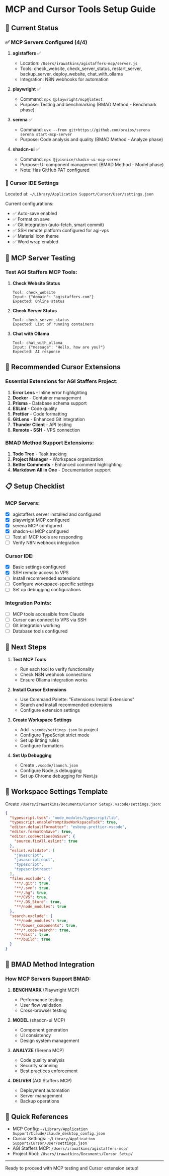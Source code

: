 # MCP and Cursor Tools Setup Guide

## 🎯 Current Status

### ✅ MCP Servers Configured (4/4)

1. **agistaffers** ✅
   - Location: `/Users/irawatkins/agistaffers-mcp/server.js`
   - Tools: check_website, check_server_status, restart_server, backup_server, deploy_website, chat_with_ollama
   - Integration: N8N webhooks for automation

2. **playwright** ✅
   - Command: `npx @playwright/mcp@latest`
   - Purpose: Testing and benchmarking (BMAD Method - Benchmark phase)

3. **serena** ✅
   - Command: `uvx --from git+https://github.com/oraios/serena serena start-mcp-server`
   - Purpose: Code analysis and quality (BMAD Method - Analyze phase)

4. **shadcn-ui** ✅
   - Command: `npx @jpisnice/shadcn-ui-mcp-server`
   - Purpose: UI component management (BMAD Method - Model phase)
   - Note: Has GitHub PAT configured

### 📱 Cursor IDE Settings

Located at: `~/Library/Application Support/Cursor/User/settings.json`

Current configurations:
- ✅ Auto-save enabled
- ✅ Format on save
- ✅ Git integration (auto-fetch, smart commit)
- ✅ SSH remote platform configured for agi-vps
- ✅ Material icon theme
- ✅ Word wrap enabled

## 🔧 MCP Server Testing

### Test AGI Staffers MCP Tools:

1. **Check Website Status**
   ```
   Tool: check_website
   Input: {"domain": "agistaffers.com"}
   Expected: Online status
   ```

2. **Check Server Status**
   ```
   Tool: check_server_status
   Expected: List of running containers
   ```

3. **Chat with Ollama**
   ```
   Tool: chat_with_ollama
   Input: {"message": "Hello, how are you?"}
   Expected: AI response
   ```

## 🚀 Recommended Cursor Extensions

### Essential Extensions for AGI Staffers Project:

1. **Error Lens** - Inline error highlighting
2. **Docker** - Container management
3. **Prisma** - Database schema support
4. **ESLint** - Code quality
5. **Prettier** - Code formatting
6. **GitLens** - Enhanced Git integration
7. **Thunder Client** - API testing
8. **Remote - SSH** - VPS connection

### BMAD Method Support Extensions:

1. **Todo Tree** - Task tracking
2. **Project Manager** - Workspace organization
3. **Better Comments** - Enhanced comment highlighting
4. **Markdown All in One** - Documentation support

## 📋 Setup Checklist

### MCP Servers:
- [x] agistaffers server installed and configured
- [x] playwright MCP configured
- [x] serena MCP configured
- [x] shadcn-ui MCP configured
- [ ] Test all MCP tools are responding
- [ ] Verify N8N webhook integration

### Cursor IDE:
- [x] Basic settings configured
- [x] SSH remote access to VPS
- [ ] Install recommended extensions
- [ ] Configure workspace-specific settings
- [ ] Set up debugging configurations

### Integration Points:
- [ ] MCP tools accessible from Claude
- [ ] Cursor can connect to VPS via SSH
- [ ] Git integration working
- [ ] Database tools configured

## 🔄 Next Steps

1. **Test MCP Tools**
   - Run each tool to verify functionality
   - Check N8N webhook connections
   - Ensure Ollama integration works

2. **Install Cursor Extensions**
   - Use Command Palette: "Extensions: Install Extensions"
   - Search and install recommended extensions
   - Configure extension settings

3. **Create Workspace Settings**
   - Add `.vscode/settings.json` to project
   - Configure TypeScript strict mode
   - Set up linting rules
   - Configure formatters

4. **Set Up Debugging**
   - Create `.vscode/launch.json`
   - Configure Node.js debugging
   - Set up Chrome debugging for Next.js

## 📝 Workspace Settings Template

Create `/Users/irawatkins/Documents/Cursor Setup/.vscode/settings.json`:

```json
{
  "typescript.tsdk": "node_modules/typescript/lib",
  "typescript.enablePromptUseWorkspaceTsdk": true,
  "editor.defaultFormatter": "esbenp.prettier-vscode",
  "editor.formatOnSave": true,
  "editor.codeActionsOnSave": {
    "source.fixAll.eslint": true
  },
  "eslint.validate": [
    "javascript",
    "javascriptreact",
    "typescript",
    "typescriptreact"
  ],
  "files.exclude": {
    "**/.git": true,
    "**/.svn": true,
    "**/.hg": true,
    "**/CVS": true,
    "**/.DS_Store": true,
    "**/node_modules": true
  },
  "search.exclude": {
    "**/node_modules": true,
    "**/bower_components": true,
    "**/*.code-search": true,
    "**/dist": true,
    "**/build": true
  }
}
```

## 🎯 BMAD Method Integration

### How MCP Servers Support BMAD:

1. **BENCHMARK** (Playwright MCP)
   - Performance testing
   - User flow validation
   - Cross-browser testing

2. **MODEL** (shadcn-ui MCP)
   - Component generation
   - UI consistency
   - Design system management

3. **ANALYZE** (Serena MCP)
   - Code quality analysis
   - Security scanning
   - Best practices enforcement

4. **DELIVER** (AGI Staffers MCP)
   - Deployment automation
   - Server management
   - Backup operations

## 🔗 Quick References

- MCP Config: `~/Library/Application Support/Claude/claude_desktop_config.json`
- Cursor Settings: `~/Library/Application Support/Cursor/User/settings.json`
- AGI Staffers MCP: `/Users/irawatkins/agistaffers-mcp/`
- Project Root: `/Users/irawatkins/Documents/Cursor Setup/`

---

Ready to proceed with MCP testing and Cursor extension setup!